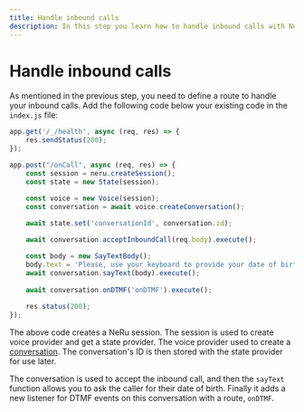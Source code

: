 ```yaml
---
title: Handle inbound calls
description: In this step you learn how to handle inbound calls with NeRu.
---
```


# Handle inbound calls

As mentioned in the previous step, you need to define a route to handle your inbound calls. Add the following code below your existing code in the `index.js` file:

```javascript
app.get('/_/health', async (req, res) => {
    res.sendStatus(200);
});

app.post("/onCall", async (req, res) => {
    const session = neru.createSession();
    const state = new State(session);

    const voice = new Voice(session);
    const conversation = await voice.createConversation();
  
    await state.set('conversationId', conversation.id);

    await conversation.acceptInboundCall(req.body).execute();

    const body = new SayTextBody();
    body.text = 'Please, use your keyboard to provide your date of birth';
    await conversation.sayText(body).execute();
  
    await conversation.onDTMF('onDTMF').execute();
  
    res.status(200);
});
```

The above code creates a NeRu session. The session is used to create voice provider and get a state provider. The voice provider used to create a [conversation](/conversation/concepts/conversation). The conversation's ID is then stored with the state provider for use later.

The conversation is used to accept the inbound call, and then the `sayText` function allows you to ask the caller for their date of birth. Finally it adds a new listener for DTMF events on this conversation with a route, `onDTMF`. 